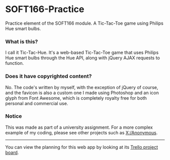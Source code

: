 # SOFT166-Practice

Practice element of the SOFT166 module. A Tic-Tac-Toe game using Philips Hue smart bulbs.
 
### What is this?
 
I call it Tic-Tac-Hue. It's a web-based Tic-Tac-Toe game that uses Philips Hue smart bulbs through the Hue API, along with jQuery AJAX requests to function.

### Does it have copyrighted content?

No. The code's written by myself, with the exception of jQuery of course, and the favicon is also a custom one I made using Photoshop and an icon glyph from Font Awesome, which is completely royalty free for both personal and commercial use.

### Notice

This was made as part of a university assignment. For a more complex example of my coding, please see other projects such as [X:/Anonymous](https://github.com/Xtrendence/X-Anonymous).
 
---

You can view the planning for this web app by looking at its [Trello project board](https://trello.com/b/RTbY8O4O/soft166-practice).
